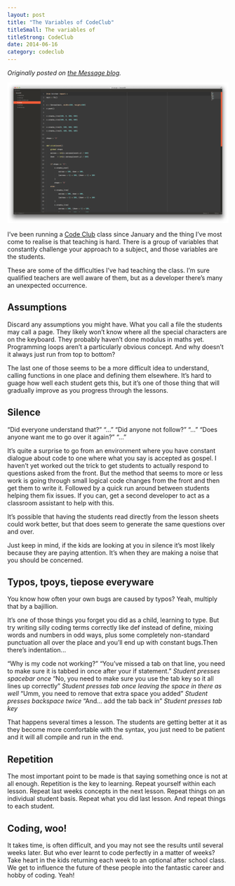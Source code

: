 ```yaml
---
layout: post
title: "The Variables of CodeClub"
titleSmall: The variables of
titleStrong: CodeClub
date: 2014-06-16
category: codeclub
---
```

_Originally posted on [the Message blog](http://www.message.co.uk/the-variables-of-code-club)._

![Codeclub lesson](/images/blog/2014-06-16/codeclub.png)

I’ve been running a [Code Club]() class since January and the thing I’ve most come to realise is that teaching is hard. There is a group of variables that constantly challenge your approach to a subject, and those variables are the students.

These are some of the difficulties I’ve had teaching the class. I’m sure qualified teachers are well aware of them, but as a developer there’s many an unexpected occurrence.

## Assumptions

Discard any assumptions you might have. What you call a file the students may call a page. They likely won’t know where all the special characters are on the keyboard. They probably haven’t done modulus in maths yet. Programming loops aren’t a particularly obvious concept. And why doesn’t it always just run from top to bottom?

The last one of those seems to be a more difficult idea to understand, calling functions in one place and defining them elsewhere. It’s hard to guage how well each student gets this, but it’s one of those thing that will gradually improve as you progress through the lessons.

## Silence

“Did everyone understand that?”
“…”
“Did anyone not follow?”
“…”
“Does anyone want me to go over it again?”
“…”

It’s quite a surprise to go from an environment where you have constant dialogue about code to one where what you say is accepted as gospel. I haven’t yet worked out the trick to get students to actually respond to questions asked from the front. But the method that seems to more or less work is going through small logical code changes from the front and then get them to write it. Followed by a quick run around between students helping them fix issues. If you can, get a second developer to act as a classroom assistant to help with this.

It’s possible that having the students read directly from the lesson sheets could work better, but that does seem to generate the same questions over and over.

Just keep in mind, if the kids are looking at you in silence it’s most likely because they are paying attention. It’s when they are making a noise that you should be concerned.

## Typos, tpoys, tiepose everyware

You know how often your own bugs are caused by typos? Yeah, multiply that by a bajillion.

It’s one of those things you forget you did as a child, learning to type. But try writing silly coding terms correctly like def instead of define, mixing words and numbers in odd ways, plus some completely non-standard punctuation all over the place and you’ll end up with constant bugs.Then there’s indentation...

“Why is my code not working?”
“You’ve missed a tab on that line, you need to make sure it is tabbed in once after your if statement.”
_Student presses spacebar once_
“No, you need to make sure you use the tab key so it all lines up correctly”
_Student presses tab once leaving the space in there as well_
“Umm, you need to remove that extra space you added”
_Student presses backspace twice_
“And... add the tab back in”
_Student presses tab key_

That happens several times a lesson. The students are getting better at it as they become more comfortable with the syntax, you just need to be patient and it will all compile and run in the end.

## Repetition

The most important point to be made is that saying something once is not at all enough. Repetition is the key to learning. Repeat yourself within each lesson. Repeat last weeks concepts in the next lesson. Repeat things on an individual student basis. Repeat what you did last lesson. And repeat things to each student.

## Coding, woo!

It takes time, is often difficult, and you may not see the results until several weeks later. But who ever learnt to code perfectly in a matter of weeks? Take heart in the kids returning each week to an optional after school class. We get to influence the future of these people into the fantastic career and hobby of coding. Yeah!
